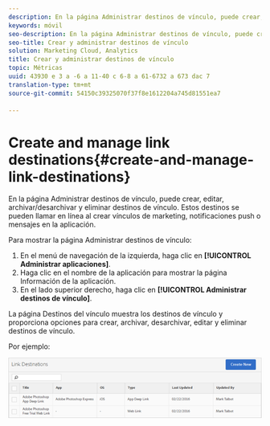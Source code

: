 ```yaml
---
description: En la página Administrar destinos de vínculo, puede crear, editar, archivar/desarchivar y eliminar destinos de vínculo. Estos destinos se pueden llamar en línea al crear vínculos de marketing, notificaciones push o mensajes en la aplicación.
keywords: móvil
seo-description: En la página Administrar destinos de vínculo, puede crear, editar, archivar/desarchivar y eliminar destinos de vínculo. Estos destinos se pueden llamar en línea al crear vínculos de marketing, notificaciones push o mensajes en la aplicación.
seo-title: Crear y administrar destinos de vínculo
solution: Marketing Cloud, Analytics
title: Crear y administrar destinos de vínculo
topic: Métricas
uuid: 43930 e 3 a -6 a 11-40 c 6-8 a 61-6732 a 673 dac 7
translation-type: tm+mt
source-git-commit: 54150c39325070f37f8e1612204a745d81551ea7

---
```



# Create and manage link destinations{#create-and-manage-link-destinations}

En la página Administrar destinos de vínculo, puede crear, editar, archivar/desarchivar y eliminar destinos de vínculo. Estos destinos se pueden llamar en línea al crear vínculos de marketing, notificaciones push o mensajes en la aplicación.

Para mostrar la página Administrar destinos de vínculo:

1. En el menú de navegación de la izquierda, haga clic en **[!UICONTROL Administrar aplicaciones]**.
1. Haga clic en el nombre de la aplicación para mostrar la página Información de la aplicación.
1. En el lado superior derecho, haga clic en **[!UICONTROL Administrar destinos de vínculo]**.

La página Destinos del vínculo muestra los destinos de vínculo y proporciona opciones para crear, archivar, desarchivar, editar y eliminar destinos de vínculo.

Por ejemplo:

![](assets/link_destinations_list.png)

